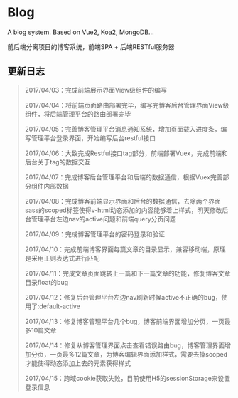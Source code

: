 # Blog
A blog system. Based on Vue2, Koa2, MongoDB...

前后端分离项目的博客系统，前端SPA + 后端RESTful服务器


## 更新日志

> 2017/04/03：完成前端展示界面View级组件的编写
>
> 2017/04/04：将前端页面路由部署完毕，编写完博客后台管理界面View级组件，将后端管理平台的路由部署完毕
>
> 2017/04/05：完善博客管理平台消息通知系统，增加页面载入进度条，编写管理平台登录界面，开始编写后台restful接口
> 
> 2017/04/06：大致完成Restful接口tag部分，前端部署Vuex，完成前端和后台关于tag的数据交互
>
> 2017/04/07：完成博客后台管理平台和后端的数据通信，根据Vuex完善部分组件内部数据
>
> 2017/04/08：完成博客前端显示界面和后台的数据通信，去除两个界面sass的scoped标签使得v-html动态添加的内容能够着上样式，明天修改后台管理平台左边nav的active问题和前端query分页问题
>
> 2017/04/09：完成博客管理平台的密码登录和验证
>
> 2017/04/10：完成前端博客界面每篇文章的目录显示，兼容移动端，原理是采用正则表达式进行匹配
>
> 2017/04/11：完成文章页面跳转上一篇和下一篇文章的功能，修复博客文章目录float的bug
>
> 2017/04/12：修复后台管理平台左边nav刷新时候active不正确的bug，使用了:default-active
>
> 2017/04/13：修复博客管理平台几个bug，博客前端界面增加分页，一页最多10篇文章
>
> 2017/04/14：修复从博客管理界面点击查看错误路由bug，博客管理界面增加分页，一页最多12篇文章，为博客编辑界面添加样式，需要去掉scoped才能使得动态添加上去的元素获得样式
>
> 2017/04/15：跨域cookie获取失败，目前使用H5的sessionStorage来设置登录信息